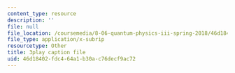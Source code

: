 ```yaml
---
content_type: resource
description: ''
file: null
file_location: /coursemedia/8-06-quantum-physics-iii-spring-2018/46d18402fdc464a1b30ac76decf9ac72_83lPKkTfGlY.srt
file_type: application/x-subrip
resourcetype: Other
title: 3play caption file
uid: 46d18402-fdc4-64a1-b30a-c76decf9ac72
---
```

